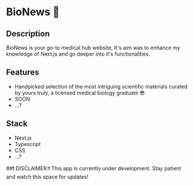 # BioNews 📰

## Description
BioNews is your go-to medical hub website, It's aim was to enhance my knowledge of Next.js and go deeper into it's functionalities.

## Features
- Handpicked selection of the most intriguing scientific materials curated by yours truly, a licensed medical biology graduate 😎
- SOON
- ...?

## Stack
- Next.js
- Typescript
- CSS
- ...?

##❗ DISCLAIMER:❗ 
This app is currently under development. Stay patient and watch this space for updates! 
